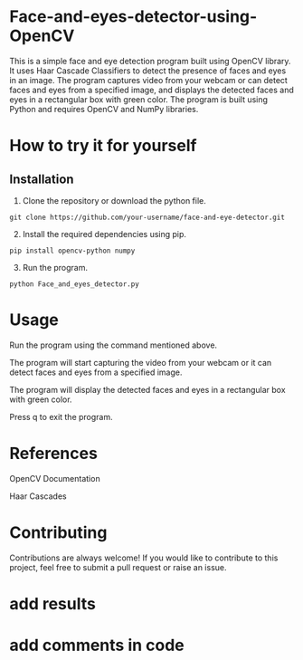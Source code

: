 # Face-and-eyes-detector-using-OpenCV


This is a simple face and eye detection program built using OpenCV library. It uses Haar Cascade Classifiers to detect the presence of faces and eyes in an image. The program captures video from your webcam or can detect faces and eyes from a specified image, and displays the detected faces and eyes in a rectangular box with green color. The program is built using Python and requires OpenCV and NumPy libraries.


# How to try it for yourself

## Installation
1. Clone the repository or download the python file.


`git clone https://github.com/your-username/face-and-eye-detector.git`

2. Install the required dependencies using pip.

`pip install opencv-python numpy`

3. Run the program.

`python Face_and_eyes_detector.py`

# Usage

Run the program using the command mentioned above.

The program will start capturing the video from your webcam or it can detect faces and eyes from a specified image.

The program will display the detected faces and eyes in a rectangular box with green color.

Press q to exit the program.

# References
OpenCV Documentation

Haar Cascades

# Contributing
Contributions are always welcome! If you would like to contribute to this project, feel free to submit a pull request or raise an issue.






# add results
# add comments in code
